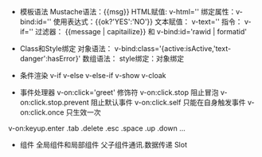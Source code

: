 * 模板语法
Mustache语法：{{msg}}
HTML赋值: v-html=''
绑定属性：v-bind:id=''
使用表达式：{{ok?'YES':'NO'}}
文本赋值： v-text=''
指令： v-if=''
过滤器： {{message | capitailize}} 和 v-bind:id='rawid | formatid'

* Class和Style绑定
对象语法： v-bind:class='{active:isActive,'text-danger':hasError}'
数组语法：
style绑定：对象绑定

* 条件渲染
v-if
v-else
v-else-if
v-show
v-cloak

* 事件处理器
v-on:click='greet'
  修饰符
v-on:click.stop  阻止冒泡
v-on:click.stop.prevent  阻止默认事件
v-on:click.self  只能在自身触发事件
v-on:click.once  只生效一次

v-on:keyup.enter
          .tab
          .delete
          .esc
          .space
          .up
          .down
          ...

* 组件
全局组件和局部组件
父子组件通讯.数据传递
Slot




